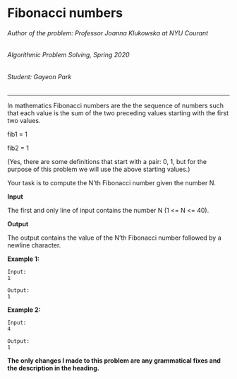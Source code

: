 # Fibonacci numbers
###### Author of the problem: Professor Joanna Klukowska at NYU Courant

###### Algorithmic Problem Solving, Spring 2020

###### Student: Gayeon Park

***
In mathematics Fibonacci numbers are the the sequence of numbers such that each value is the sum of the two
preceding values starting with the first two values.

fib1 = 1

fib2 = 1

(Yes, there are some definitions that start with a pair: 0, 1, but for the purpose of this problem we will use the above
starting values.)

Your task is to compute the N’th Fibonacci number given the number N.


**Input**

The first and only line of input contains the number N (1 <= N <= 40).

**Output**

The output contains the value of the N’th Fibonacci number followed by a newline character.

**Example 1:**
```
Input:
1

Output:
1
```

**Example 2:**
```
Input:
4

Output:
1
```


**The only changes I made to this problem are any grammatical fixes and the description in the heading.**

